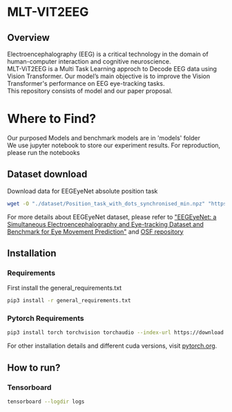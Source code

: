 # MLT-VIT2EEG
## Overview
Electroencephalography (EEG) is a critical technology in the domain of human-computer interaction and cognitive neuroscience.   
MLT-ViT2EEG is a Multi Task Learning approch to Decode EEG data using Vision Transformer. Our model’s main objective is to improve the Vision Transformer's performance on EEG eye-tracking tasks.  
This repository consists of model and our paper proposal.  

# Where to Find?
Our purposed Models and benchmark models are in 'models' folder  
We use jupyter notebook to store our experiment results. For reproduction, please run the notebooks

## Dataset download
Download data for EEGEyeNet absolute position task
```bash
wget -O "./dataset/Position_task_with_dots_synchronised_min.npz" "https://osf.io/download/ge87t/"
```
For more details about EEGEyeNet dataset, please refer to ["EEGEyeNet: a Simultaneous Electroencephalography and Eye-tracking Dataset and Benchmark for Eye Movement Prediction"](https://arxiv.org/abs/2111.05100) and [OSF repository](https://osf.io/ktv7m/)

## Installation

### Requirements

First install the general_requirements.txt

```bash
pip3 install -r general_requirements.txt 
```

### Pytorch Requirements

```bash
pip3 install torch torchvision torchaudio --index-url https://download.pytorch.org/whl/cu121
```

For other installation details and different cuda versions, visit [pytorch.org](https://pytorch.org/get-started/locally/).

## How to run?

### Tensorboard

```bash
tensorboard --logdir logs
```